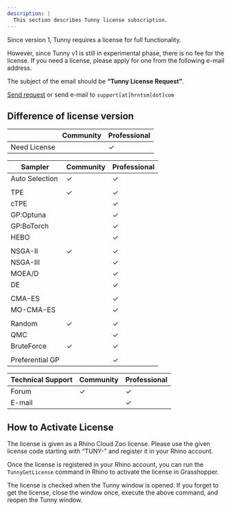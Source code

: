 ```yaml
---
description: |
  This section describes Tunny license subscription.
---
```


Since version 1, Tunny requires a license for full functionality.

However, since Tunny v1 is still in experimental phase, there is no fee for the
license. If you need a license, please apply for one from the following e-mail
address.

The subject of the email should be **“Tunny License Request”**.

[Send request](mailto:support@hrntsm.com) or send e-mail to
`support[at]hrntsm[dot]com`

## Difference of license version

|              | Community | Professional |
| ------------ | --------- | ------------ |
| Need License |           | ✓            |

| Sampler         | Community | Professional |
| --------------- | --------- | ------------ |
| Auto Selection  | ✓         | ✓            |
|                 |           |              |
| TPE             | ✓         | ✓            |
| cTPE            |           | ✓            |
| GP:Optuna       |           | ✓            |
| GP:BoTorch      |           | ✓            |
| HEBO            |           | ✓            |
|                 |           |              |
| NSGA-II         | ✓         | ✓            |
| NSGA-III        |           | ✓            |
| MOEA/D          |           | ✓            |
| DE              |           | ✓            |
|                 |           |              |
| CMA-ES          |           | ✓            |
| MO-CMA-ES       |           | ✓            |
|                 |           |              |
| Random          | ✓         | ✓            |
| QMC             |           | ✓            |
| BruteForce      | ✓         | ✓            |
|                 |           |              |
| Preferential GP |           | ✓            |

| Technical Support | Community | Professional |
| ----------------- | --------- | ------------ |
| Forum             | ✓         | ✓            |
| E-mail            |           | ✓            |

## How to Activate License

The license is given as a Rhino Cloud Zoo license. Please use the given license
code starting with “TUNY-” and register it in your Rhino account.

Once the license is registered in your Rhino account, you can run the
`TunnyGetLicense` command in Rhino to activate the license in Grasshopper.

The license is checked when the Tunny window is opened. If you forget to get the
license, close the window once, execute the above command, and reopen the Tunny
window.
